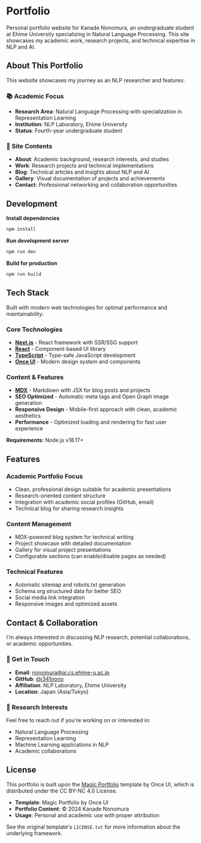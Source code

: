 # Portfolio

Personal portfolio website for Kanade Nonomura, an undergraduate student at Ehime University specializing in Natural Language Processing. This site showcases my academic work, research projects, and technical expertise in NLP and AI.

<!-- ![Portfolio Screenshot](public/images/og/home.jpg) -->

## About This Portfolio

This website showcases my journey as an NLP researcher and features:

### 📚 Academic Focus
- **Research Area**: Natural Language Processing with specialization in Representation Learning
- **Institution**: NLP Laboratory, Ehime University
- **Status**: Fourth-year undergraduate student

### 🎯 Site Contents
- **About**: Academic background, research interests, and studies
- **Work**: Research projects and technical implementations
- **Blog**: Technical articles and insights about NLP and AI
- **Gallery**: Visual documentation of projects and achievements
- **Contact**: Professional networking and collaboration opportunities

## Development

**Install dependencies**
```bash
npm install
```

**Run development server**
```bash
npm run dev
```

**Build for production**
```bash
npm run build
```

## Tech Stack

Built with modern web technologies for optimal performance and maintainability:

### Core Technologies
- **[Next.js](https://nextjs.org)** - React framework with SSR/SSG support
- **[React](https://reactjs.org/)** - Component-based UI library
- **[TypeScript](https://www.typescriptlang.org/)** - Type-safe JavaScript development
- **[Once UI](https://once-ui.com)** - Modern design system and components

### Content & Features
- **[MDX](https://mdxjs.com/)** - Markdown with JSX for blog posts and projects
- **SEO Optimized** - Automatic meta tags and Open Graph image generation
- **Responsive Design** - Mobile-first approach with clean, academic aesthetics
- **Performance** - Optimized loading and rendering for fast user experience

**Requirements:** Node.js v18.17+

## Features

### Academic Portfolio Focus
- Clean, professional design suitable for academic presentations
- Research-oriented content structure
- Integration with academic social profiles (GitHub, email)
- Technical blog for sharing research insights

### Content Management
- MDX-powered blog system for technical writing
- Project showcase with detailed documentation
- Gallery for visual project presentations
- Configurable sections (can enable/disable pages as needed)

### Technical Features
- Automatic sitemap and robots.txt generation
- Schema.org structured data for better SEO
- Social media link integration
- Responsive images and optimized assets

## Contact & Collaboration

I'm always interested in discussing NLP research, potential collaborations, or academic opportunities.

### 📧 Get in Touch
- **Email**: nonomura@ai.cs.ehime-u.ac.jp
- **GitHub**: [@j341nono](https://github.com/j341nono)
- **Affiliation**: NLP Laboratory, Ehime University
- **Location**: Japan (Asia/Tokyo)

### 🔬 Research Interests
Feel free to reach out if you're working on or interested in:
- Natural Language Processing
- Representation Learning
- Machine Learning applications in NLP
- Academic collaborations

## License

This portfolio is built upon the [Magic Portfolio](https://github.com/once-ui-system/magic-portfolio) template by Once UI, which is distributed under the CC BY-NC 4.0 License.

- **Template**: Magic Portfolio by Once UI
- **Portfolio Content**: © 2024 Kanade Nonomura
- **Usage**: Personal and academic use with proper attribution

See the original template's `LICENSE.txt` for more information about the underlying framework.
